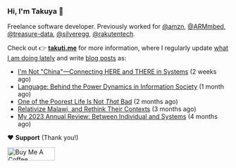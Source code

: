 ### Hi, I'm Takuya 👋

Freelance software developer. Previously worked for [@amzn](https://github.com/amzn), [@ARMmbed](https://github.com/ARMmbed), [@treasure-data](https://github.com/treasure-data), [@silveregg](https://github.com/silveregg), [@rakutentech](https://github.com/rakutentech).

Check out 👉 **[takuti.me](https://takuti.me/)** for more information, where I regularly update [what I am doing lately](https://takuti.me/now/) and write [blog posts](https://takuti.me/note/) as:


- [I&#39;m Not &#34;China&#34;—Connecting HERE and THERE in Systems](https://takuti.me/note/my-identity-in-malawi/) (2 weeks ago)
- [Language: Behind the Power Dynamics in Information Society](https://takuti.me/note/power-of-language/) (1 month ago)
- [One of the Poorest Life Is Not *That* Bad](https://takuti.me/note/malawian-personal-finance/) (2 months ago)
- [Relativize Malawi, and Rethink Their Contexts](https://takuti.me/note/relativize-and-contextualize/) (3 months ago)
- [My 2023 Annual Review: Between Individual and Systems](https://takuti.me/note/annual-review-2023/) (4 months ago)

❤️ **Support** (Thank you!)

<a href="https://www.buymeacoffee.com/takuti" target="_blank"><img src="https://cdn.buymeacoffee.com/buttons/v2/default-yellow.png" alt="Buy Me A Coffee" style="height: 30px !important;width: 108px !important;" ></a>
